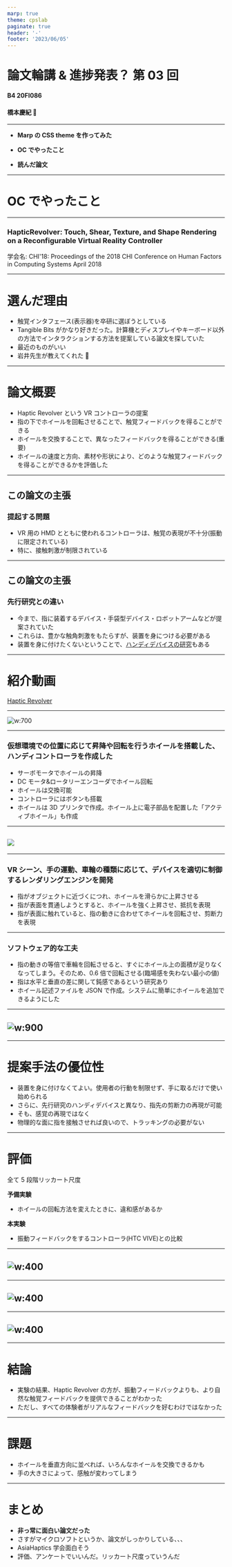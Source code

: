 ```yaml
---
marp: true
theme: cpslab
paginate: true
header: '-'
footer: '2023/06/05'
---
```


<!-- _paginate: false -->

# 論文輪講 & 進捗発表？ 第 03 回

#### B4 20FI086

#### 橋本慶紀 🦭

---

<!-- _paginate: false -->
<!-- _header: '今日話すこと' -->

- **Marp の CSS theme を作ってみた**
- **OC でやったこと**

- **読んだ論文**

---

# OC でやったこと

---

<!-- _header: '読んだ論文 1' -->

### HapticRevolver: Touch, Shear, Texture, and Shape Rendering on a Reconfigurable Virtual Reality Controller

学会名: CHI'18: Proceedings of the 2018 CHI Conference on Human Factors in Computing Systems April 2018

---

# 選んだ理由

- 触覚インタフェース(表示器)を卒研に選ぼうとしている
- Tangible Bits がかなり好きだった。計算機とディスプレイやキーボード以外の方法でインタラクションする方法を提案している論文を探していた
- 最近のものがいい
- 岩井先生が教えてくれた 🌟

---

# 論文概要

- Haptic Revolver という VR コントローラの提案
- 指の下でホイールを回転させることで、触覚フィードバックを得ることができる
- ホイールを交換することで、異なったフィードバックを得ることができる(重要)
- ホイールの速度と方向、素材や形状により、どのような触覚フィードバックを得ることができるかを評価した

---

## この論文の主張

### 提起する問題

- VR 用の HMD とともに使われるコントローラは、触覚の表現が不十分(振動に限定されている)
- 特に、接触刺激が制限されている

---

## この論文の主張

### 先行研究との違い

- 今まで、指に装着するデバイス・手袋型デバイス・ロボットアームなどが提案されていた
- これらは、豊かな触角刺激をもたらすが、装置を身につける必要がある
- 装置を身に付けたくないということで、[ハンディデバイスの研究](https://dl.acm.org/doi/10.1145/2984511.2984526)もある

---

# 紹介動画

[Haptic Revolver](https://dl.acm.org/doi/10.1145/3173574.3173660)

---

<!-- _header: '提案する手法' -->

![w:700](https://raw.githubusercontent.com/gomadoufu/mySlides-Marp-md/image/CPS-Lab/HapticRevolver/HapticRevolver-1.png)

---

<!-- _header: '提案する手法-1' -->

### 仮想環境での位置に応じて昇降や回転を行うホイールを搭載した、ハンディコントローラを作成した

- サーボモータでホイールの昇降
- DC モータ&ロータリーエンコーダでホイール回転
- ホイールは交換可能
- コントローラにはボタンも搭載
- ホイールは 3D プリンタで作成。ホイール上に電子部品を配置した「アクティブホイール」も作成

---

<!-- _header: '提案する手法-1' -->

## ![](https://raw.githubusercontent.com/gomadoufu/mySlides-Marp-md/image/CPS-Lab/HapticRevolver/HapticRevolver-3.png)

---

<!-- _header: '提案する手法-2.1' -->

### VR シーン、手の運動、車輪の種類に応じて、デバイスを適切に制御するレンダリングエンジンを開発

- 指がオブジェクトに近づくにつれ、ホイールを滑らかに上昇させる
- 指が表面を貫通しようとすると、ホイールを強く上昇させ、抵抗を表現
- 指が表面に触れていると、指の動きに合わせてホイールを回転させ、剪断力を表現

---

<!-- _header: '提案する手法-2.2' -->

### ソフトウェア的な工夫

- 指の動きの等倍で車輪を回転させると、すぐにホイール上の面積が足りなくなってしまう。そのため、0.6 倍で回転させる(臨場感を失わない最小の値)
- 指は水平と垂直の差に関して鈍感であるという研究あり
- ホイール記述ファイルを JSON で作成。システムに簡単にホイールを追加できるようにした

---

## ![w:900](https://raw.githubusercontent.com/gomadoufu/mySlides-Marp-md/image/CPS-Lab/HapticRevolver/HapticRevolver-4.png)

---

 <!-- _header: '提案する手法' -->

# 提案手法の優位性

- 装置を身に付けなくてよい。使用者の行動を制限せず、手に取るだけで使い始められる
- さらに、先行研究のハンディデバイスと異なり、指先の剪断力の再現が可能
- そも、感覚の再現ではなく
- 物理的な面に指を接触させれば良いので、トラッキングの必要がない

---

 <!-- _header: '提案する手法' -->

# 評価

全て 5 段階リッカート尺度

**予備実験**

- ホイールの回転方法を変えたときに、違和感があるか

**本実験**

- 振動フィードバックをするコントローラ(HTC VIVE)との比較

---

## ![w:400](https://raw.githubusercontent.com/gomadoufu/mySlides-Marp-md/image/CPS-Lab/HapticRevolver/HapticRevolver-5.png)

---

## ![w:400](https://raw.githubusercontent.com/gomadoufu/mySlides-Marp-md/image/CPS-Lab/HapticRevolver/HapticRevolver-6.png)

---

## ![w:400](https://raw.githubusercontent.com/gomadoufu/mySlides-Marp-md/image/CPS-Lab/HapticRevolver/HapticRevolver-7.png)

---

# 結論

- 実験の結果、Haptic Revolver の方が、振動フィードバックよりも、より自然な触覚フィードバックを提供できることがわかった
- ただし、すべての体験者がリアルなフィードバックを好むわけではなかった

---

# 課題

- ホイールを垂直方向に並べれば、いろんなホイールを交換できるかも
- 手の大きさによって、感触が変わってしまう

---

# まとめ

- **非っ常に面白い論文だった**
- さすがマイクロソフトというか、論文がしっかりしている、、、
- AsiaHaptics 学会面白そう
- 評価、アンケートでいいんだ。リッカート尺度っていうんだ
